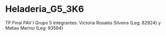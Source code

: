 # Heladeria_G5_3K6

TP Final PAV I 
Grupo 5
Integrantes: Victoria Rosales Silveira (Leg: 82924) y Matias Marino (Leg: 93584)
